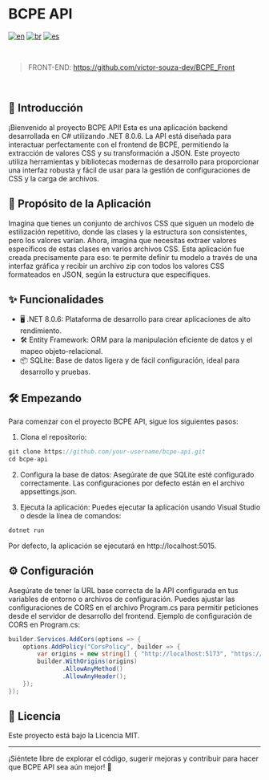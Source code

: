 # BCPE API

[![en](https://img.shields.io/badge/lang-en-red.svg)](https://github.com/victor-souza-dev/BCPE/blob/main/README.md)
[![br](https://img.shields.io/badge/lang-br-green.svg)](https://github.com/victor-souza-dev/BCPE/blob/main/README-br.md)
[![es](https://img.shields.io/badge/lang-es-orange.svg)](https://github.com/victor-souza-dev/BCPE/blob/main/README-es.md)
  
<br />

> FRONT-END: https://github.com/victor-souza-dev/BCPE_Front

<br />

## 🚀 Introducción
¡Bienvenido al proyecto BCPE API! Esta es una aplicación backend desarrollada en C# utilizando .NET 8.0.6. La API está diseñada para interactuar perfectamente con el frontend de BCPE, permitiendo la extracción de valores CSS y su transformación a JSON. Este proyecto utiliza herramientas y bibliotecas modernas de desarrollo para proporcionar una interfaz robusta y fácil de usar para la gestión de configuraciones de CSS y la carga de archivos.

## 🌟 Propósito de la Aplicación
Imagina que tienes un conjunto de archivos CSS que siguen un modelo de estilización repetitivo, donde las clases y la estructura son consistentes, pero los valores varían. Ahora, imagina que necesitas extraer valores específicos de estas clases en varios archivos CSS. Esta aplicación fue creada precisamente para eso: te permite definir tu modelo a través de una interfaz gráfica y recibir un archivo zip con todos los valores CSS formateados en JSON, según la estructura que especifiques.

## ✨ Funcionalidades
- 🖥️ .NET 8.0.6: Plataforma de desarrollo para crear aplicaciones de alto rendimiento.
- 🛠️ Entity Framework: ORM para la manipulación eficiente de datos y el mapeo objeto-relacional.
- 📦 SQLite: Base de datos ligera y de fácil configuración, ideal para desarrollo y pruebas.

## 🛠️ Empezando
Para comenzar con el proyecto BCPE API, sigue los siguientes pasos:

1. Clona el repositorio:
```csharp
git clone https://github.com/your-username/bcpe-api.git
cd bcpe-api
```

2. Configura la base de datos:
Asegúrate de que SQLite esté configurado correctamente. Las configuraciones por defecto están en el archivo appsettings.json.

3. Ejecuta la aplicación:
Puedes ejecutar la aplicación usando Visual Studio o desde la línea de comandos:
```csharp
dotnet run
```

Por defecto, la aplicación se ejecutará en http://localhost:5015.

## ⚙️ Configuración
Asegúrate de tener la URL base correcta de la API configurada en tus variables de entorno o archivos de configuración. Puedes ajustar las configuraciones de CORS en el archivo Program.cs para permitir peticiones desde el servidor de desarrollo del frontend.
Ejemplo de configuración de CORS en Program.cs:
```csharp
builder.Services.AddCors(options => {
    options.AddPolicy("CorsPolicy", builder => {
        var origins = new string[] { "http://localhost:5173", "https://localhost:5173" };
        builder.WithOrigins(origins)
               .AllowAnyMethod()
               .AllowAnyHeader();
    });
});
```

## 📜 Licencia
Este proyecto está bajo la Licencia MIT.

***

¡Siéntete libre de explorar el código, sugerir mejoras y contribuir para hacer que BCPE API sea aún mejor! 🎉